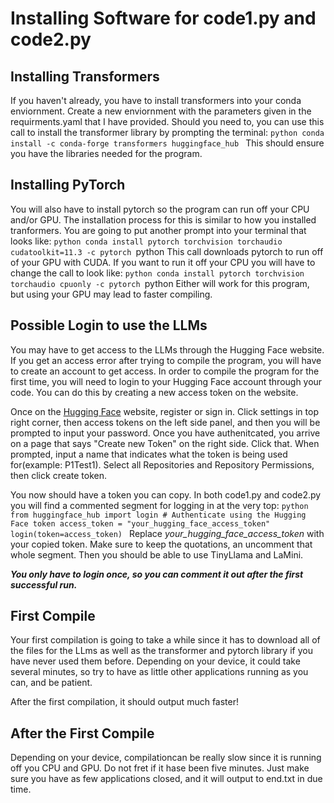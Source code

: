 # Installing Software for code1.py and code2.py

## Installing Transformers

If you haven't already, you have to install transformers into your conda enviornment. Create a new enviornment with the parameters given in the requirments.yaml that I have provided. Should you need to, you can use this call to install the transformer library by prompting the terminal:
    ```python
            conda install -c conda-forge transformers huggingface_hub
    ```
This should ensure you have the libraries needed for the program.

## Installing PyTorch

You will also have to install pytorch so the program can run off your CPU and/or GPU. The installation process for this is similar to how you installed tranformers. You are going to put another prompt into your terminal that looks like:
    ```python
            conda install pytorch torchvision torchaudio cudatoolkit=11.3 -c pytorch
    ```python
This call downloads pytorch to run off of your GPU with CUDA. If you want to run it off your CPU you will have to change the call to look like:
    ```python
            conda install pytorch torchvision torchaudio cpuonly -c pytorch
    ```python
Either will work for this program, but using your GPU may lead to faster compiling.

## Possible Login to use the LLMs

You may have to get access to the LLMs through the Hugging Face website. If you get an access error after trying to compile the program, you will have to create an account to get access. In order to compile the program for the first time, you will need to login to your Hugging Face account through your code. You can do this by creating a new access token on the website.

Once on the [Hugging Face](https://huggingface.co/) website, register or sign in. Click settings in top right corner, then access tokens on the left side panel, and then you will be prompted to input your password. Once you have authenitcated, you arrive on a page that says "Create new Token" on the right side. Click that. When prompted, input a name that indicates what the token is being used for(example: P1Test1). Select all Repositories and Repository Permissions, then click create token.

You now should have a token you can copy. In both code1.py and code2.py you will find a commented segment for logging in at the very top:
    ```python
         from huggingface_hub import login
         # Authenticate using the Hugging Face token
         access_token = "your_hugging_face_access_token"
         login(token=access_token)
    ```
Replace *your_hugging_face_access_token* with your copied token. Make sure to keep the quotations, an uncomment that whole segment. Then you should be able to use TinyLlama and LaMini.

***You only have to login once, so you can comment it out after the first successful run.***

## First Compile

Your first compilation is going to take a while since it has to download all of the files for the LLms as well as the transformer and pytorch library if you have never used them before. Depending on your device, it could take several minutes, so try to have as little other applications running as you can, and be patient. 

After the first compilation, it should output much faster!

## After the First Compile

Depending on your device, compilationcan be really slow since it is running off you CPU and GPU. Do not fret if it hase been five minutes. Just make sure you have as few applications closed, and it will output to end.txt in due time.
